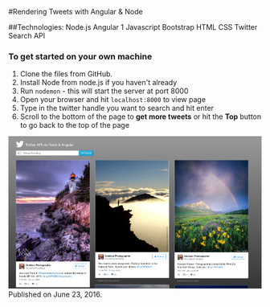 #Rendering Tweets with Angular & Node

##Technologies: Node.js Angular 1 Javascript Bootstrap HTML CSS Twitter Search API

### To get started on your own machine
1. Clone the files from GitHub.
2. Install Node from node.js if you haven't already
3. Run ``nodemon`` - this will start the server at port 8000
4. Open your browser and hit ``localhost:8000`` to view page
5. Type in the twitter handle you want to search and hit enter
6. Scroll to the bottom of the page to **get more tweets** or hit the **Top** button to go back to the top of the page

![screenshot](./screenshot.png "Screenshot of ng-twitter App")<br>
Published on June 23, 2016.
